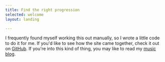 ```yaml
---
title: Find the right progression
selected: welcome
layout: landing

---
```

I frequently found myself working this out manually, so I wrote a little
code to do it for me. If you'd like to see how the site came together,
check it out on
[GitHub](https://github.com/RyanParsley/bluesCalculator). If you're into
this kind of thing, you may like to read my [music
blog](http://craftyblues.com).

